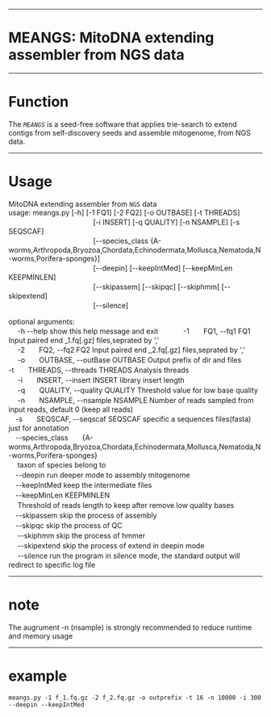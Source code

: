 
***
# MEANGS: MitoDNA extending assembler from NGS data
***
# Function  
The *`MEANGS`* is a seed-free software that applies trie-search to extend contigs from self-discovery seeds and assemble mitogenome, from NGS data. 
***
# Usage  
MitoDNA extending assembler from `NGS` data  
usage: meangs.py [-h] [-1 FQ1] [-2 FQ2] [-o OUTBASE] [-t THREADS]  
　　　　　　　　　　　　[-i INSERT] [-q QUALITY] [-n NSAMPLE] [-s SEQSCAF]  
　　　　　　　　　　　　[--species_class {A-worms,Arthropoda,Bryozoa,Chordata,Echinodermata,Mollusca,Nematoda,N-worms,Porifera-sponges}]  
　　　　　　　　　　　　[--deepin] [--keepIntMed] [--keepMinLen KEEPMINLEN]  
　　　　　　　　　　　　[--skipassem] [--skipqc] [--skiphmm] [--skipextend]  
　　　　　　　　　　　　[--silence]  

optional arguments:  
　  -h	--help            show this help message and exit　　
　  -1　　FQ1, --fq1 FQ1     Input paired end _1.fq[.gz] files,seprated by ','  
　  -2　　FQ2, --fq2 FQ2     Input paired end _2.fq[.gz] files,seprated by ','  	
　  -o　　OUTBASE, --outBase OUTBASE Output prefix of dir and files　　
　  -t　　THREADS, --threads THREADS Analysis threads  
　  -i　　INSERT, --insert INSERT library insert length  
　  -q　　QUALITY, --quality QUALITY Threshold value for low base quality  
　  -n　　NSAMPLE, --nsample NSAMPLE Number of reads sampled from input reads, default 0 (keep all reads)  
  　-s　　SEQSCAF, --seqscaf SEQSCAF specific a sequences files(fasta) just for annotation  
  　--species_class　　{A-worms,Arthropoda,Bryozoa,Chordata,Echinodermata,Mollusca,Nematoda,N-worms,Porifera-sponges}  
  　                      taxon of species belong to  
  　--deepin              run deeper mode to assembly mitogenome  
  　--keepIntMed          keep the intermediate files  
  　--keepMinLen KEEPMINLEN  
  　                      Threshold of reads length to keep after remove low quality bases  
  　--skipassem           skip the process of assembly  
  　--skipqc              skip the process of QC  
　  --skiphmm             skip the process of hmmer  
　  --skipextend          skip the process of extend in deepin mode  
　  --silence             run the program in silence mode, the standard output will redirect to specific log file 

***
# note  
The augrument -n (nsample) is strongly recommended to reduce runtime and memory usage  
***
# example
	meangs.py -1 f_1.fq.gz -2 f_2.fq.gz -o outprefix -t 16 -n 10000 -i 300 --deepin --keepIntMed  

